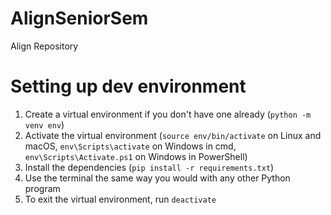 # AlignSeniorSem
Align Repository


# Setting up dev environment
1. Create a virtual environment if you don't have one already (`python -m venv env`)
2. Activate the virtual environment (`source env/bin/activate` on Linux and macOS, `env\Scripts\activate` on Windows in cmd, `env\Scripts\Activate.ps1` on Windows in PowerShell)
3. Install the dependencies (`pip install -r requirements.txt`)
4. Use the terminal the same way you would with any other Python program
5. To exit the virtual environment, run `deactivate`